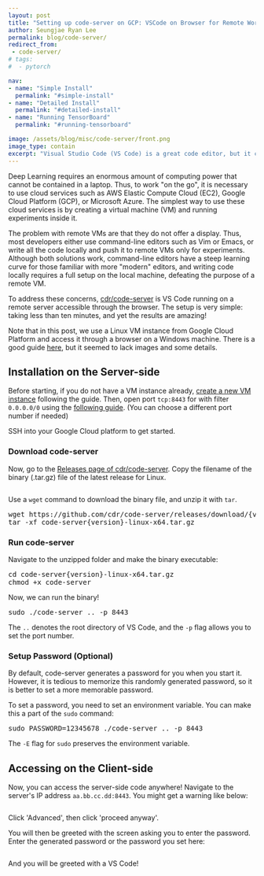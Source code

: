 ```yaml
---
layout: post
title: "Setting up code-server on GCP: VSCode on Browser for Remote Work!"
author: Seungjae Ryan Lee
permalink: blog/code-server/
redirect_from:
 - code-server/
# tags:
#  - pytorch

nav:
- name: "Simple Install"
  permalink: "#simple-install"
- name: "Detailed Install"
  permalink: "#detailed-install"
- name: "Running TensorBoard"
  permalink: "#running-tensorboard"

image: /assets/blog/misc/code-server/front.png
image_type: contain
excerpt: "Visual Studio Code (VS Code) is a great code editor, but it cannot be used remotely... or can it? Code-server is VS Code running on a remote server accessible through the browser."
---
```


Deep Learning requires an enormous amount of computing power that cannot be contained in a laptop. Thus, to work "on the go", it is necessary to use cloud services such as AWS Elastic Compute Cloud (EC2), Google Cloud Platform (GCP), or Microsoft Azure. The simplest way to use these cloud services is by creating a virtual machine (VM) and running experiments inside it.

The problem with remote VMs are that they do not offer a display. Thus, most developers either use command-line editors such as Vim or Emacs, or write all the code locally and push it to remote VMs only for experiments. Although both solutions work, command-line editors have a steep learning curve for those familiar with more "modern" editors, and writing code locally requires a full setup on the local machine, defeating the purpose of a remote VM.

To address these concerns, [cdr/code-server](https://github.com/cdr/code-server) is VS Code running on a remote server accessible through the browser. The setup is very simple: taking less than ten minutes, and yet the results are amazing!

Note that in this post, we use a Linux VM instance from Google Cloud Platform and access it through a browser on a Windows machine. There is a good guide [here](https://github.com/cdr/code-server/blob/master/doc/admin/install/google_cloud.md), but it seemed to lack images and some details.

## Installation on the Server-side

Before starting, if you do not have a VM instance already, [create a new VM instance](https://cloud.google.com/compute/docs/quickstart-linux) following the guide. Then, open port `tcp:8443` for with filter `0.0.0.0/0` using the [following guide](https://cloud.google.com/vpc/docs/using-firewalls). (You can choose a different port number if needed) 

SSH into your Google Cloud platform to get started.

### Download code-server

Now, go to the [Releases page of cdr/code-server](https://github.com/cdr/code-server/releases). Copy the filename of the binary (.tar.gz) file of the latest release for Linux.

<div class="w80" style="margin: 10px auto;">
  <img src="{{ absolute_url }}/assets/blog/misc/code-server/releases.png" alt="">
</div>

Use a `wget` command to download the binary file, and unzip it with `tar`.

<pre class="enlighter" data-enlighter-language="bash">
wget https://github.com/cdr/code-server/releases/download/{version}/code-server{version}-linux-x64.tar.gz
tar -xf code-server{version}-linux-x64.tar.gz
</pre>

### Run code-server

Navigate to the unzipped folder and make the binary executable:

<pre class="enlighter" data-enlighter-language="bash">
cd code-server{version}-linux-x64.tar.gz
chmod +x code-server
</pre>

Now, we can run the binary!

<pre class="enlighter" data-enlighter-language="bash">
sudo ./code-server .. -p 8443
</pre>

The `..` denotes the root directory of VS Code, and the `-p` flag allows you to set the port number.

### Setup Password (Optional)

By default, code-server generates a password for you when you start it. However, it is tedious to memorize this randomly generated password, so it is better to set a more memorable password.

To set a password, you need to set an environment variable. You can make this a part of the `sudo` command:

<pre class="enlighter" data-enlighter-language="bash">
sudo PASSWORD=12345678 ./code-server .. -p 8443
</pre>

The `-E` flag for `sudo` preserves the environment variable.

## Accessing on the Client-side

Now, you can access the server-side code anywhere! Navigate to the server's IP address `aa.bb.cc.dd:8443`. You might get a warning like below:

<div class="w70" style="margin: 10px auto;">
  <img src="{{ absolute_url }}/assets/blog/misc/code-server/chrome_warning.png" alt="">
</div>

Click 'Advanced', then click 'proceed anyway'.

You will then be greeted with the screen asking you to enter the password. Enter the generated password or the password you set here:

<div class="w50" style="margin: 10px auto;">
  <img src="{{ absolute_url }}/assets/blog/misc/code-server/password.png" alt="">
</div>

And you will be greeted with a VS Code!
